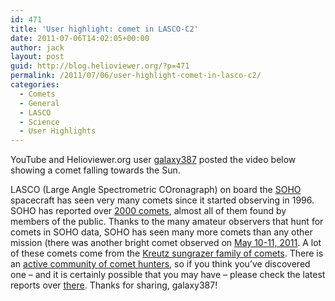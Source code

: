 ```yaml
---
id: 471
title: 'User highlight: comet in LASCO-C2'
date: 2011-07-06T14:02:05+00:00
author: jack
layout: post
guid: http://blog.helioviewer.org/?p=471
permalink: /2011/07/06/user-highlight-comet-in-lasco-c2/
categories:
  - Comets
  - General
  - LASCO
  - Science
  - User Highlights
---
```

YouTube and Helioviewer.org user [galaxy387](http://www.youtube.com/user/galaxy387) posted the video below showing a comet falling towards the Sun.  


LASCO (Large Angle Spectrometric COronagraph) on board the [SOHO](http://sohowww.nascom.nasa.gov) spacecraft has seen very many comets since it started observing in 1996. SOHO has reported over [2000 comets](http://sohowww.nascom.nasa.gov/comet2000/), almost all of them found by members of the public. Thanks to the many amateur observers that hunt for comets in SOHO data, SOHO has seen many more comets than any other mission (there was another bright comet observed on [May 10-11, 2011](http://sohowww.nascom.nasa.gov/pickoftheweek/old/13may2011/). A lot of these comets come from the [Kreutz sungrazer family of comets](http://en.wikipedia.org/wiki/Kreutz_Sungrazers). There is an [active community of comet hunters](http://sungrazer.nrl.navy.mil/index.php?p=cometform), so if you think you&#8217;ve discovered one &#8211; and it is certainly possible that you may have &#8211; please check the latest reports over [there](http://sungrazer.nrl.navy.mil/index.php?p=cometform). Thanks for sharing, galaxy387!

